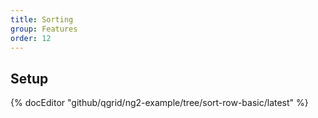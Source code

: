 ```yaml
---
title: Sorting
group: Features
order: 12
---
```


## Setup

{% docEditor "github/qgrid/ng2-example/tree/sort-row-basic/latest" %}
